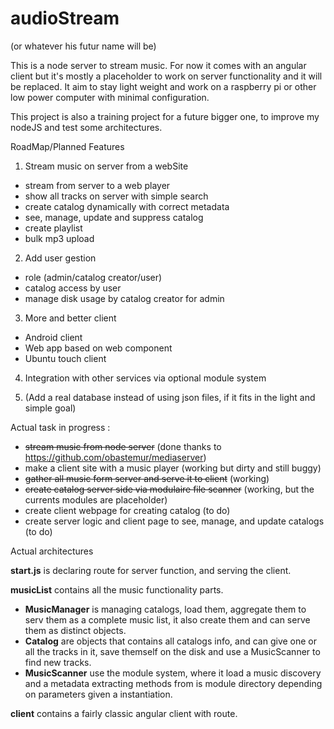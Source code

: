# audioStream
(or whatever his futur name will be)

This is a node server to stream music. For now it comes with an angular client but it's mostly a placeholder to work on server functionality and it will be replaced.
It aim to stay light weight and work on a raspberry pi or other low power computer with minimal configuration.

This project is also a training project for a future bigger one, to improve my nodeJS and test some architectures.

RoadMap/Planned Features

1. Stream music on server from a webSite
  * stream from server to a web player
  * show all tracks on server with simple search
  * create catalog dynamically with correct metadata
  * see, manage, update and suppress catalog
  * create playlist
  * bulk mp3 upload

2. Add user gestion
  * role (admin/catalog creator/user)
  * catalog access by user
  * manage disk usage by catalog creator for admin

3. More and better client
  * Android client
  * Web app based on web component
  * Ubuntu touch client

4. Integration with other services via optional module system

5. (Add a real database instead of using json files, if it fits in the light and simple goal)


Actual task in progress :

* ~~stream music from node server~~ (done thanks to https://github.com/obastemur/mediaserver)
* make a client site with a music player (working but dirty and still buggy)
* ~~gather all music form server and serve it to client~~ (working)
* ~~create catalog server side via modulaire file scanner~~ (working, but the currents modules are placeholder)
* create client webpage for creating catalog (to do)
* create server logic and client page to see, manage, and update catalogs (to do)

Actual architectures

__start.js__ is declaring route for server function, and serving the client.

__musicList__ contains all the music functionality parts.  
 - __MusicManager__ is managing catalogs, load them, aggregate them to serv them as a complete music list, it also create them and can serve them as distinct objects.
 - __Catalog__ are objects that contains all catalogs info, and can give one or all the tracks in it, save themself on the disk and use a MusicScanner to find new tracks.
 - __MusicScanner__ use the module system, where it load a music discovery and a metadata extracting methods from is module directory depending on parameters given a instantiation.

__client__ contains a fairly classic angular client with route.
